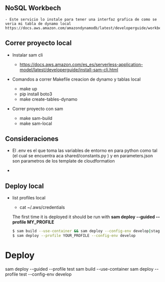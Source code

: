 

## NoSQL Workbech
    - Este servicio lo instale para tener una interfaz grafica de como se veria mi tabla de dynamo local
    https://docs.aws.amazon.com/amazondynamodb/latest/developerguide/workbench.settingup.html

## Correr proyecto local

- Instalar sam cli
    - https://docs.aws.amazon.com/es_es/serverless-application-model/latest/developerguide/install-sam-cli.html

- Comandos a correr Makefile creacion de dynamo y tablas local
    - make up
    - pip install boto3
    - make create-tables-dynamo

- Correr proyecto con sam
    - make sam-build
    - make sam-local

## Consideraciones

- El .env es el que toma las variables de entorno en para python como tal (el cual se encuentra aca shared/constants.py ) y en parameters.json son parametros de los template de cloudformation

- 



## Deploy local


- list profiles local
    - cat ~/.aws/credentials

  The first time it is deployed it should be run with **sam deploy --guided --profile MY_PROFILE**
  ```bash
  $ sam build --use-container && sam deploy --config-env develop|staging|production && rm -rf .aws-sam
  $ sam deploy --profile YOUR_PROFILE --config-env develop


# Deploy

sam deploy --guided --profile test
sam build --use-container
sam deploy --profile test --config-env develop